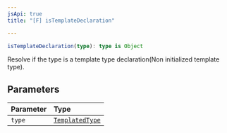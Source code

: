 ```yaml
---
jsApi: true
title: "[F] isTemplateDeclaration"

---
```

```ts
isTemplateDeclaration(type): type is Object
```

Resolve if the type is a template type declaration(Non initialized template type).

## Parameters

| Parameter | Type |
| :------ | :------ |
| `type` | [`TemplatedType`](../type-aliases/TemplatedType.md) |
